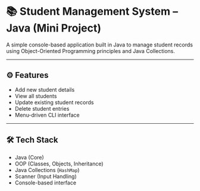 # 📚 Student Management System – Java (Mini Project)

A simple console-based application built in Java to manage student records using Object-Oriented Programming principles and Java Collections.

---

## ⚙️ Features

- Add new student details
- View all students
- Update existing student records
- Delete student entries
- Menu-driven CLI interface

---

## 🛠 Tech Stack

- Java (Core)
- OOP (Classes, Objects, Inheritance)
- Java Collections (`HashMap`)
- Scanner (Input Handling)
- Console-based interface

